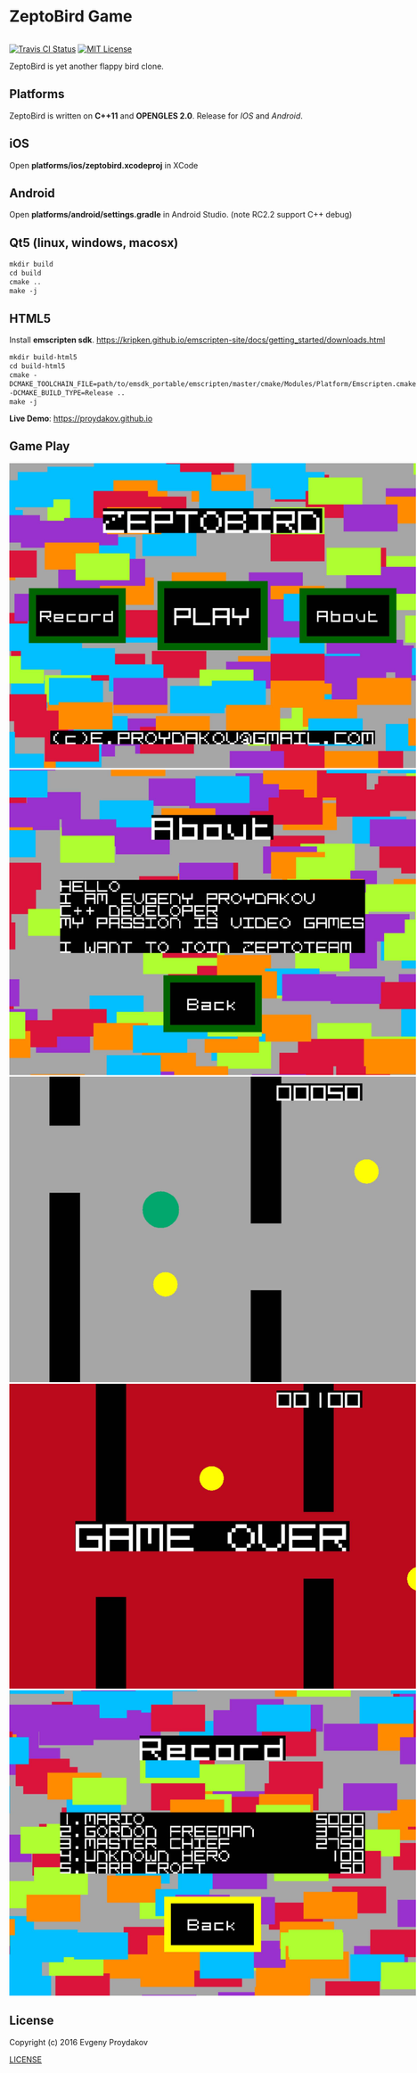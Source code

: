 # ZeptoBird Game

<span style="display: inline-block;">

[![Travis CI Status](https://travis-ci.org/proydakov/zeptobird.svg?branch=master)](https://travis-ci.org/proydakov/zeptobird)
[![MIT License](https://img.shields.io/badge/license-MIT-blue.svg)](https://github.com/proydakov/zeptobird/blob/master/LICENSE)
</span>

ZeptoBird is yet another flappy bird clone.

Platforms
---------

ZeptoBird is written on **C++11** and **OPENGLES 2.0**. Release for *IOS* and *Android*.

iOS
---

Open **platforms/ios/zeptobird.xcodeproj** in XCode

Android
-------

Open **platforms/android/settings.gradle** in Android Studio. (note RC2.2 support C++ debug)

Qt5 (linux, windows, macosx)
----------------------------

    mkdir build
    cd build
    cmake ..
    make -j

HTML5
-----

Install **emscripten sdk**. https://kripken.github.io/emscripten-site/docs/getting_started/downloads.html

    mkdir build-html5
    cd build-html5
    cmake -DCMAKE_TOOLCHAIN_FILE=path/to/emsdk_portable/emscripten/master/cmake/Modules/Platform/Emscripten.cmake -DCMAKE_BUILD_TYPE=Release ..
    make -j

**Live Demo**: https://proydakov.github.io

Game Play
---------

![welcome](screenshot/welcome.jpg)
![about](screenshot/about.jpg)
![play](screenshot/play.jpg)
![game_over](screenshot/game_over.jpg)
![record](screenshot/record.jpg)

License
-------

Copyright (c) 2016 Evgeny Proydakov

[LICENSE](LICENSE)

[0]: https://github.com/proydakov/zeptobird

